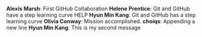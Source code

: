 **Alexis Marsh**:  First GitHub Collaboration
**Helene Prentice**: Git and GitHub have a step learning curve
HELP
**Hyun Min Kang**: Git and GitHub has a step learning curve
**Olivia Conway**: Mission accomplished.
**choiqs**: Appending a new line
**Hyun Min Kang**: This is my second message